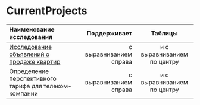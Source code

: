 # CurrentProjects




| Наименование исследования | Поддерживает | Таблицы |
| :-------------------- | ---------------------: |:---------------------------:|
|[Исследование объявлений о продаже квартир](https://github.com/gotalv/CurrentProjects/tree/main/real_estate) | с выравниванием справа | и с выравниванием по центру |
|Определение перспективного тарифа для телеком-компании | с выравниванием справа | и с выравниванием по центру |



